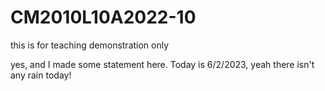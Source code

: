 # CM2010L10A2022-10
this is for teaching demonstration only

yes, and I made some statement here.
Today is 6/2/2023, yeah there isn't any rain today!
